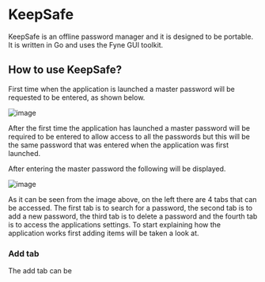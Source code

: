 # KeepSafe

KeepSafe is an offline password manager and it is designed to be portable. It is written in Go and uses the Fyne GUI toolkit.

## How to use KeepSafe?

First time when the application is launched a master password will be requested to be entered, as shown below.

![image](https://user-images.githubusercontent.com/43353911/136672817-06119a4f-44f4-465c-b9f0-ba2013bac8d4.png)

After the first time the application has launched a master password will be required to be entered to allow access to all the passwords but this will be the same password that was entered when the application was first launched.

After entering the master password the following will be displayed.

![image](https://user-images.githubusercontent.com/43353911/136672891-90aece3a-e04f-4b95-a53c-74c78e0c6cee.png)

As it can be seen from the image above, on the left there are 4 tabs that can be accessed. The first tab is to search for a password, the second tab is to add a new password, the third tab is to delete a password and the fourth tab is to access the applications settings. To start explaining how the application works first adding items will be taken a look at.

### Add tab

The add tab can be 
